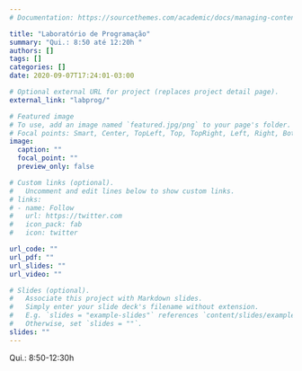 ```yaml
---
# Documentation: https://sourcethemes.com/academic/docs/managing-content/

title: "Laboratório de Programação"
summary: "Qui.: 8:50 até 12:20h "
authors: []
tags: []
categories: []
date: 2020-09-07T17:24:01-03:00

# Optional external URL for project (replaces project detail page).
external_link: "labprog/"

# Featured image
# To use, add an image named `featured.jpg/png` to your page's folder.
# Focal points: Smart, Center, TopLeft, Top, TopRight, Left, Right, BottomLeft, Bottom, BottomRight.
image:
  caption: ""
  focal_point: ""
  preview_only: false

# Custom links (optional).
#   Uncomment and edit lines below to show custom links.
# links:
# - name: Follow
#   url: https://twitter.com
#   icon_pack: fab
#   icon: twitter

url_code: ""
url_pdf: ""
url_slides: ""
url_video: ""

# Slides (optional).
#   Associate this project with Markdown slides.
#   Simply enter your slide deck's filename without extension.
#   E.g. `slides = "example-slides"` references `content/slides/example-slides.md`.
#   Otherwise, set `slides = ""`.
slides: ""
---
```

Qui.: 8:50-12:30h
